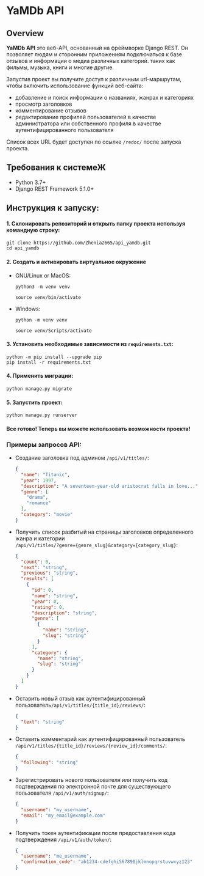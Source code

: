 # **YaMDb API**
## Overview
**YaMDb API** это веб-API, основанный на фреймворке Django REST.
Он позволяет людям и сторонним приложениям подключаться к базе отзывов и информации о медиа различных категорий.
таких как фильмы, музыка, книги и многие другие.

Запустив проект вы получите доступ к различным url-маршрутам, чтобы включить использование функций веб-сайта:
* добавление и поиск информации о названиях, жанрах и категориях
* просмотр заголовков
* комментирование отзывов
* редактирование профилей пользователей в качестве администратора или собственного профиля в качестве аутентифицированного пользователя


Список всех URL будет доступен по ссылке `/redoc/` после запуска проекта.


## Требования к системеЖ
   * Python 3.7+
   * Django REST Framework 5.1.0+

## Инструкция к запуску:

#### 1. Склонировать репозиторий и открыть папку проекта используя командную строку:

    git clone https://github.com/Zhenia2665/api_yamdb.git
    cd api_yamdb

#### 2. Создать и активировать виртуальное окружение
   
   * GNU/Linux or MacOS:

       ```
       python3 -m venv venv
       ```
       ```
       source venv/bin/activate
       ```
   * Windows:
       ```
       python -m venv venv
       ```
       ```
       source venv/Scripts/activate
       ```

#### 3. Установить необходимые зависимости из `requirements.txt`:

    python -m pip install --upgrade pip
    pip install -r requirements.txt

#### 4. Применить миграции:

    python manage.py migrate

#### 5. Запустить проект:

    python manage.py runserver

#### Все готово! Теперь вы можете использовать возможности проекта!

### Примеры запросов API:
* Создание заголовка под админом `/api/v1/titles/`:
    ```json
    {
      "name": "Titanic",
      "year": 1997,
      "description": "A seventeen-year-old aristocrat falls in love...",
      "genre": [
        "drama",
        "romance"
      ],
      "category": "movie"
    }
    ```
* Получить список разбитый на страницы заголовков определенного жанра и категории  
`/api/v1/titles/?genre={genre_slug}&category={category_slug}`:
    ```json
    {
      "count": 0,
      "next": "string",
      "previous": "string",
      "results": [
        {
          "id": 0,
          "name": "string",
          "year": 0,
          "rating": 0,
          "description": "string",
          "genre": [
            {
              "name": "string",
              "slug": "string"
            }
          ],
          "category": {
            "name": "string",
            "slug": "string"
          }
        }
      ]
    }
    ```
* Оставить новый отзыв как аутентифицированный пользователь`/api/v1/titles/{title_id}/reviews/`:
    ```json
    {
      "text": "string"
    }
    ```
* Оставить комментарий как аутентифицированный пользователь `/api/v1/titles/{title_id}/reviews/{review_id}/comments/`:
    ```json
    {
      "following": "string"
    }
    ```

* Зарегистрировать нового пользователя или получить код подтверждения по электронной почте для существующего пользователя `/api/v1/auth/signup/`:
    ```json
    {
      "username": "my_username",
      "email": "my_email@example.com"
    }
    ```
* Получить токен аутентификации после предоставления кода подтверждения `/api/v1/auth/token/`:
    ```json
    {
      "username": "me_username",
      "confirmation_code": "ab1234-cdefghi567890jklmnopqrstuvwxyz123"
    }
    ```
